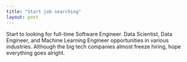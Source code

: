 ```yaml
---
title: "Start job searching"
layout: post
---
```


Start to looking for full-time Software Engineer. Data Scientist, Data Engineer, and Machine Learning Engineer opportunities in various industries. Although the big tech companies almost freeze hiring, hope everything goes alright.
